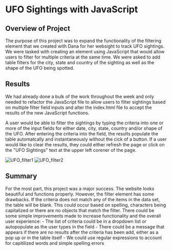 # UFO Sightings with JavaScript

## Overview of Project
The purpose of this project was to expand the functionality of the filtering element that we created with Dana for her websight to track UFO sightings. We were tasked with creating an element using JavaScript that would allow users to filter for multiple criteria at the same time. We were asked to add table filters for the city, state and country of the sighting as well as the shape of the UFO being spotted.

## Results
We had already done a bulk of the work throughout the week and only needed to refactor the JavaScript file to allow users to filter sightings based on multiple filter field inputs and alter the index.html file to accept the results of the new JavaScript functions.

A user would be able to filter the sightings by typing the criteria into one or more of the input fields for either date, city, state, country and/or shape of the UFO. After entering the criteria into the field, the results populate the table automatcally and instantaneously without the cick of a button. If a user would like to clear the results, they could either refresh the page or click on the "UFO Sightings" text at the upper left corener of the page.

![UFO_filter1](images/UFO_filter1.png)
![UFO_filter2](images/UFO_filter2.png)

## Summary
For the most part, this project was a major success. The website looks beautiful and functions properly. However, the filter element has some drawbacks. If the criteria does not match any of the items in the data set, the table will be blank. This could occur based on spelling, characters being capitalized or there are no objects that match the filter. There could be some simple improvements made to increase functionality and the overall user experience:
    - The list of criteria could be in a dropdown list or autopopulate as the user types in the field
    - There could be a message that appears if there are no results after the criteria has been add, either as a pop up or in the table itself
    - We could use regular expressions to account for capitilized words and simple spelling errors